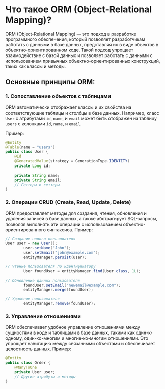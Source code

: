 # Что такое ORM (Object-Relational Mapping)?

ORM (Object-Relational Mapping) — это подход в разработке программного обеспечения, который позволяет разработчикам работать с данными в базе данных, представляя их в виде объектов в объектно-ориентированном коде. Такой подход упрощает взаимодействие с базой данных и позволяет работать с данными с использованием привычных объектно-ориентированных конструкций, таких как классы и методы.

## Основные принципы ORM:

### 1. Сопоставление объектов с таблицами

ORM автоматически отображает классы и их свойства на соответствующие таблицы и столбцы в базе данных. Например, класс `User` с атрибутами `id`, `name`, и `email` может быть отображен на таблицу `users` с колонками `id`, `name`, и `email`.

Пример:
```java
@Entity
@Table(name = "users")
public class User {
    @Id
    @GeneratedValue(strategy = GenerationType.IDENTITY)
    private Long id;
    
    private String name;
    private String email;
    // Геттеры и сеттеры
}
```
### 2. Операции CRUD (Create, Read, Update, Delete)
ORM предоставляет методы для создания, чтения, обновления и удаления записей в базе данных, а также абстрагирует SQL-запросы, позволяя выполнять эти операции с использованием объектно-ориентированного синтаксиса.
Пример:
```java
// Создание нового пользователя
User user = new User();
        user.setName("John");
        user.setEmail("john@example.com");
        entityManager.persist(user);

// Чтение пользователя по идентификатору
        User foundUser = entityManager.find(User.class, 1L);

// Обновление данных пользователя
        foundUser.setEmail("newemail@example.com");
        entityManager.merge(foundUser);

// Удаление пользователя
        entityManager.remove(foundUser);
```

### 3. Управление отношениями
ORM обеспечивает удобное управление отношениями между сущностями в коде и таблицами в базе данных, такими как один-к-одному, один-ко-многим и многие-ко-многим отношениями. Это упрощает навигацию между связанными объектами и обеспечивает целостность данных.
Пример:
```java
@Entity
public class Order {
    @ManyToOne
    private User user;
    // Другие атрибуты и методы
}
```